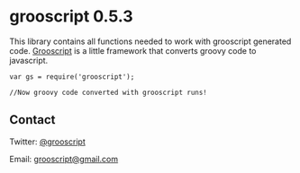 grooscript 0.5.3
================

This library contains all functions needed to work with grooscript generated code. [Grooscript](http://grooscript.org) is a little framework that converts groovy code to javascript.

    var gs = require('grooscript');

    //Now groovy code converted with grooscript runs!

Contact
-------

Twitter: [@grooscript](http://twitter.com/grooscript)

Email: <grooscript@gmail.com>
